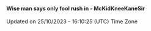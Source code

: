#### Wise man says only fool rush in - McKidKneeKaneSir
Updated on 25/10/2023 - 16:10:25 (UTC) Time Zone
